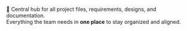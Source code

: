 📌 Central hub for all project files, requirements, designs, and documentation.  
Everything the team needs in **one place** to stay organized and aligned.
